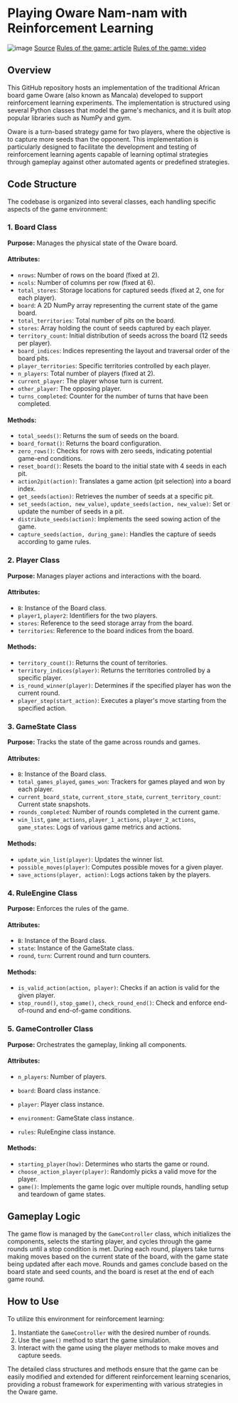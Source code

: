 # Playing Oware Nam-nam with Reinforcement Learning
![image](https://github.com/ChantelleAA/Reinforcement_Learning_Oware/assets/115734837/1f9f3e49-01cd-49a9-becb-ab79b6ef00dd)
[Source](https://owarejam.wordpress.com/about/)
[Rules of the game: article](http://www.oware.org/nam_nam.asp)
[Rules of the game: video](https://www.youtube.com/watch?v=LQE2b5T5Cr4)
## Overview

This GitHub repository hosts an implementation of the traditional African board game Oware (also known as Mancala) developed to support reinforcement learning experiments. The implementation is structured using several Python classes that model the game's mechanics, and it is built atop popular libraries such as NumPy and gym.

Oware is a turn-based strategy game for two players, where the objective is to capture more seeds than the opponent. This implementation is particularly designed to facilitate the development and testing of reinforcement learning agents capable of learning optimal strategies through gameplay against other automated agents or predefined strategies.

## Code Structure

The codebase is organized into several classes, each handling specific aspects of the game environment:

### 1. Board Class

**Purpose:** Manages the physical state of the Oware board.

#### Attributes:
- `nrows`: Number of rows on the board (fixed at 2).
- `ncols`: Number of columns per row (fixed at 6).
- `total_stores`: Storage locations for captured seeds (fixed at 2, one for each player).
- `board`: A 2D NumPy array representing the current state of the game board.
- `total_territories`: Total number of pits on the board.
- `stores`: Array holding the count of seeds captured by each player.
- `territory_count`: Initial distribution of seeds across the board (12 seeds per player).
- `board_indices`: Indices representing the layout and traversal order of the board pits.
- `player_territories`: Specific territories controlled by each player.
- `n_players`: Total number of players (fixed at 2).
- `current_player`: The player whose turn is current.
- `other_player`: The opposing player.
- `turns_completed`: Counter for the number of turns that have been completed.

#### Methods:
- `total_seeds()`: Returns the sum of seeds on the board.
- `board_format()`: Returns the board configuration.
- `zero_rows()`: Checks for rows with zero seeds, indicating potential game-end conditions.
- `reset_board()`: Resets the board to the initial state with 4 seeds in each pit.
- `action2pit(action)`: Translates a game action (pit selection) into a board index.
- `get_seeds(action)`: Retrieves the number of seeds at a specific pit.
- `set_seeds(action, new_value)`, `update_seeds(action, new_value)`: Set or update the number of seeds in a pit.
- `distribute_seeds(action)`: Implements the seed sowing action of the game.
- `capture_seeds(action, during_game)`: Handles the capture of seeds according to game rules.

### 2. Player Class

**Purpose:** Manages player actions and interactions with the board.

#### Attributes:
- `B`: Instance of the Board class.
- `player1`, `player2`: Identifiers for the two players.
- `stores`: Reference to the seed storage array from the board.
- `territories`: Reference to the board indices from the board.

#### Methods:
- `territory_count()`: Returns the count of territories.
- `territory_indices(player)`: Returns the territories controlled by a specific player.
- `is_round_winner(player)`: Determines if the specified player has won the current round.
- `player_step(start_action)`: Executes a player's move starting from the specified action.

### 3. GameState Class

**Purpose:** Tracks the state of the game across rounds and games.

#### Attributes:
- `B`: Instance of the Board class.
- `total_games_played`, `games_won`: Trackers for games played and won by each player.
- `current_board_state`, `current_store_state`, `current_territory_count`: Current state snapshots.
- `rounds_completed`: Number of rounds completed in the current game.
- `win_list`, `game_actions`, `player_1_actions`, `player_2_actions`, `game_states`: Logs of various game metrics and actions.

#### Methods:
- `update_win_list(player)`: Updates the winner list.
- `possible_moves(player)`: Computes possible moves for a given player.
- `save_actions(player, action)`: Logs actions taken by the players.

### 4. RuleEngine Class

**Purpose:** Enforces the rules of the game.

#### Attributes:
- `B`: Instance of the Board class.
- `state`: Instance of the GameState class.
- `round`, `turn`: Current round and turn counters.

#### Methods:
- `is_valid_action(action, player)`: Checks if an action is valid for the given player.
- `stop_round()`, `stop_game()`, `check_round_end()`: Check and enforce end-of-round and end-of-game conditions.

### 5. GameController Class

**Purpose:** Orchestrates the gameplay, linking all components.

#### Attributes:
- `n_players`: Number of players.


- `board`: Board class instance.
- `player`: Player class instance.
- `environment`: GameState class instance.
- `rules`: RuleEngine class instance.

#### Methods:
- `starting_player(how)`: Determines who starts the game or round.
- `choose_action_player(player)`: Randomly picks a valid move for the player.
- `game()`: Implements the game logic over multiple rounds, handling setup and teardown of game states.

## Gameplay Logic

The game flow is managed by the `GameController` class, which initializes the components, selects the starting player, and cycles through the game rounds until a stop condition is met. During each round, players take turns making moves based on the current state of the board, with the game state being updated after each move. Rounds and games conclude based on the board state and seed counts, and the board is reset at the end of each game round.

## How to Use
To utilize this environment for reinforcement learning:
1. Instantiate the `GameController` with the desired number of rounds.
2. Use the `game()` method to start the game simulation.
3. Interact with the game using the player methods to make moves and capture seeds.

The detailed class structures and methods ensure that the game can be easily modified and extended for different reinforcement learning scenarios, providing a robust framework for experimenting with various strategies in the Oware game.
